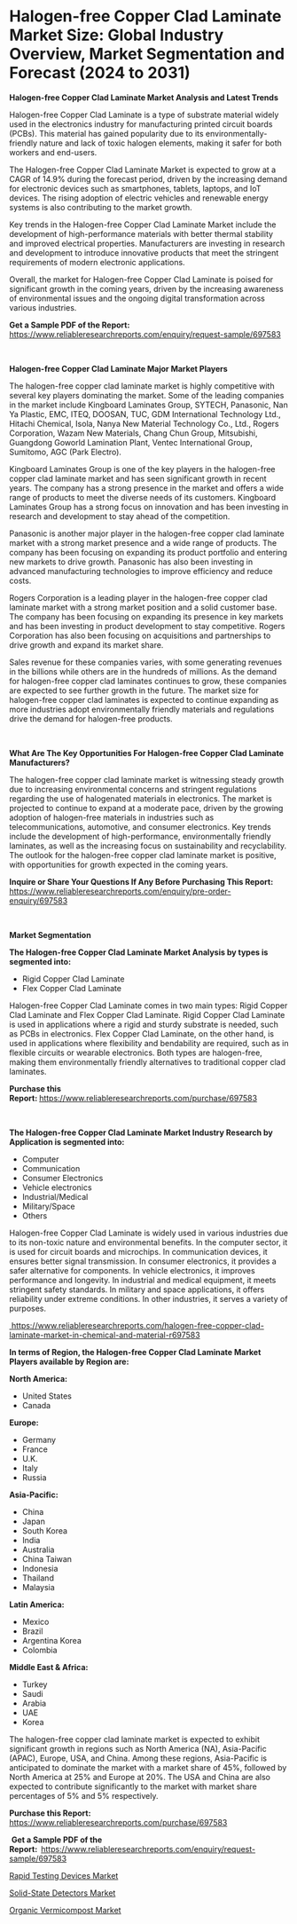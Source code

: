 <p><h1>Halogen-free Copper Clad Laminate Market Size: Global Industry Overview, Market Segmentation and Forecast (2024 to 2031)</h1></p><p><strong>Halogen-free Copper Clad Laminate Market Analysis and Latest Trends</strong></p>
<p><p>Halogen-free Copper Clad Laminate is a type of substrate material widely used in the electronics industry for manufacturing printed circuit boards (PCBs). This material has gained popularity due to its environmentally-friendly nature and lack of toxic halogen elements, making it safer for both workers and end-users.</p><p>The Halogen-free Copper Clad Laminate Market is expected to grow at a CAGR of 14.9% during the forecast period, driven by the increasing demand for electronic devices such as smartphones, tablets, laptops, and IoT devices. The rising adoption of electric vehicles and renewable energy systems is also contributing to the market growth.</p><p>Key trends in the Halogen-free Copper Clad Laminate Market include the development of high-performance materials with better thermal stability and improved electrical properties. Manufacturers are investing in research and development to introduce innovative products that meet the stringent requirements of modern electronic applications.</p><p>Overall, the market for Halogen-free Copper Clad Laminate is poised for significant growth in the coming years, driven by the increasing awareness of environmental issues and the ongoing digital transformation across various industries.</p></p>
<p><strong>Get a Sample PDF of the Report:&nbsp;</strong> <a href="https://www.reliableresearchreports.com/enquiry/request-sample/697583">https://www.reliableresearchreports.com/enquiry/request-sample/697583</a></p>
<p>&nbsp;</p>
<p><strong>Halogen-free Copper Clad Laminate Major Market Players</strong></p>
<p><p>The halogen-free copper clad laminate market is highly competitive with several key players dominating the market. Some of the leading companies in the market include Kingboard Laminates Group, SYTECH, Panasonic, Nan Ya Plastic, EMC, ITEQ, DOOSAN, TUC, GDM International Technology Ltd., Hitachi Chemical, Isola, Nanya New Material Technology Co., Ltd., Rogers Corporation, Wazam New Materials, Chang Chun Group, Mitsubishi, Guangdong Goworld Lamination Plant, Ventec International Group, Sumitomo, AGC (Park Electro).</p><p>Kingboard Laminates Group is one of the key players in the halogen-free copper clad laminate market and has seen significant growth in recent years. The company has a strong presence in the market and offers a wide range of products to meet the diverse needs of its customers. Kingboard Laminates Group has a strong focus on innovation and has been investing in research and development to stay ahead of the competition.</p><p>Panasonic is another major player in the halogen-free copper clad laminate market with a strong market presence and a wide range of products. The company has been focusing on expanding its product portfolio and entering new markets to drive growth. Panasonic has also been investing in advanced manufacturing technologies to improve efficiency and reduce costs.</p><p>Rogers Corporation is a leading player in the halogen-free copper clad laminate market with a strong market position and a solid customer base. The company has been focusing on expanding its presence in key markets and has been investing in product development to stay competitive. Rogers Corporation has also been focusing on acquisitions and partnerships to drive growth and expand its market share.</p><p>Sales revenue for these companies varies, with some generating revenues in the billions while others are in the hundreds of millions. As the demand for halogen-free copper clad laminates continues to grow, these companies are expected to see further growth in the future. The market size for halogen-free copper clad laminates is expected to continue expanding as more industries adopt environmentally friendly materials and regulations drive the demand for halogen-free products.</p></p>
<p>&nbsp;</p>
<p><strong>What Are The Key Opportunities For Halogen-free Copper Clad Laminate Manufacturers?</strong></p>
<p><p>The halogen-free copper clad laminate market is witnessing steady growth due to increasing environmental concerns and stringent regulations regarding the use of halogenated materials in electronics. The market is projected to continue to expand at a moderate pace, driven by the growing adoption of halogen-free materials in industries such as telecommunications, automotive, and consumer electronics. Key trends include the development of high-performance, environmentally friendly laminates, as well as the increasing focus on sustainability and recyclability. The outlook for the halogen-free copper clad laminate market is positive, with opportunities for growth expected in the coming years.</p></p>
<p><strong>Inquire or Share Your Questions If Any Before Purchasing This Report:</strong> <a href="https://www.reliableresearchreports.com/enquiry/pre-order-enquiry/697583">https://www.reliableresearchreports.com/enquiry/pre-order-enquiry/697583</a></p>
<p>&nbsp;</p>
<p><strong>Market Segmentation</strong></p>
<p><strong>The Halogen-free Copper Clad Laminate Market Analysis by types is segmented into:</strong></p>
<p><ul><li>Rigid Copper Clad Laminate</li><li>Flex Copper Clad Laminate</li></ul></p>
<p><p>Halogen-free Copper Clad Laminate comes in two main types: Rigid Copper Clad Laminate and Flex Copper Clad Laminate. Rigid Copper Clad Laminate is used in applications where a rigid and sturdy substrate is needed, such as PCBs in electronics. Flex Copper Clad Laminate, on the other hand, is used in applications where flexibility and bendability are required, such as in flexible circuits or wearable electronics. Both types are halogen-free, making them environmentally friendly alternatives to traditional copper clad laminates.</p></p>
<p><strong>Purchase this Report:&nbsp;</strong><a href="https://www.reliableresearchreports.com/purchase/697583">https://www.reliableresearchreports.com/purchase/697583</a></p>
<p>&nbsp;</p>
<p><strong>The Halogen-free Copper Clad Laminate Market Industry Research by Application is segmented into:</strong></p>
<p><ul><li>Computer</li><li>Communication</li><li>Consumer Electronics</li><li>Vehicle electronics</li><li>Industrial/Medical</li><li>Military/Space</li><li>Others</li></ul></p>
<p><p>Halogen-free Copper Clad Laminate is widely used in various industries due to its non-toxic nature and environmental benefits. In the computer sector, it is used for circuit boards and microchips. In communication devices, it ensures better signal transmission. In consumer electronics, it provides a safer alternative for components. In vehicle electronics, it improves performance and longevity. In industrial and medical equipment, it meets stringent safety standards. In military and space applications, it offers reliability under extreme conditions. In other industries, it serves a variety of purposes.</p></p>
<p><a href="https://www.reliableresearchreports.com/halogen-free-copper-clad-laminate-market-in-chemical-and-material-r697583">&nbsp;https://www.reliableresearchreports.com/halogen-free-copper-clad-laminate-market-in-chemical-and-material-r697583</a></p>
<p><strong>In terms of Region, the Halogen-free Copper Clad Laminate Market Players available by Region are:</strong></p>
<p>
    <p> <strong> North America: </strong>
        <ul>
            <li>United States</li>
            <li>Canada</li>
        </ul>
        </p> 
    <p> <strong> Europe: </strong>
        <ul>
            <li>Germany</li>
            <li>France</li>
            <li>U.K.</li>
            <li>Italy</li>
            <li>Russia</li>
        </ul>
        </p> 
    <p> <strong> Asia-Pacific: </strong>
        <ul>
            <li>China</li>
            <li>Japan</li>
            <li>South Korea</li>
            <li>India</li>
            <li>Australia</li>
            <li>China Taiwan</li>
            <li>Indonesia</li>
            <li>Thailand</li>
            <li>Malaysia</li>
        </ul>
        </p> 
    <p> <strong> Latin America: </strong>
        <ul>
            <li>Mexico</li>
            <li>Brazil</li>
            <li>Argentina Korea</li>
            <li>Colombia</li>
        </ul>
        </p> 
    <p> <strong> Middle East & Africa: </strong>
        <ul>
            <li>Turkey</li>
            <li>Saudi</li>
            <li>Arabia</li>
            <li>UAE</li>
            <li>Korea</li>
        </ul>
    </p>
    </p>
<p><p>The halogen-free copper clad laminate market is expected to exhibit significant growth in regions such as North America (NA), Asia-Pacific (APAC), Europe, USA, and China. Among these regions, Asia-Pacific is anticipated to dominate the market with a market share of 45%, followed by North America at 25% and Europe at 20%. The USA and China are also expected to contribute significantly to the market with market share percentages of 5% and 5% respectively.</p></p>
<p><strong>Purchase this Report: </strong><a href="https://www.reliableresearchreports.com/purchase/697583">https://www.reliableresearchreports.com/purchase/697583</a></p>
<p>&nbsp;<strong>Get a Sample PDF of the Report:&nbsp;&nbsp;</strong><a href="https://www.reliableresearchreports.com/enquiry/request-sample/697583">https://www.reliableresearchreports.com/enquiry/request-sample/697583</a></p>
<p><strong></strong></p>
<p><p><a href="https://github.com/rionkhanvai01/Market-Research-Report-List-1/blob/main/rapid-testing-devices-market.md">Rapid Testing Devices Market</a></p><p><a href="https://github.com/haleemasakdiya1/Market-Research-Report-List-1/blob/main/solid-state-detectors-market.md">Solid-State Detectors Market</a></p><p><a href="https://www.linkedin.com/pulse/organic-vermicompost-market-analysis-report-global-insights-se6rf">Organic Vermicompost Market</a></p></p>